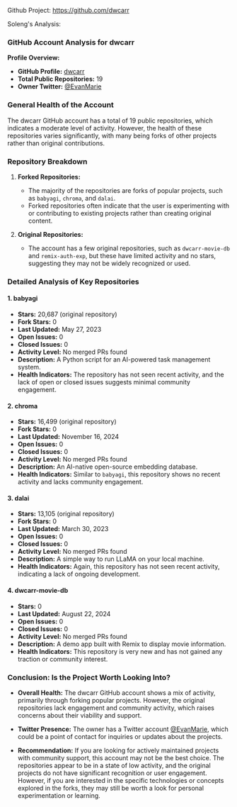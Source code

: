 Github Project: https://github.com/dwcarr

Soleng's Analysis:

### GitHub Account Analysis for dwcarr

**Profile Overview:**
- **GitHub Profile:** [dwcarr](https://github.com/dwcarr)
- **Total Public Repositories:** 19
- **Owner Twitter:** [@EvanMarie](https://twitter.com/EvanMarie)

### General Health of the Account

The dwcarr GitHub account has a total of 19 public repositories, which indicates a moderate level of activity. However, the health of these repositories varies significantly, with many being forks of other projects rather than original contributions. 

### Repository Breakdown

1. **Forked Repositories:**
   - The majority of the repositories are forks of popular projects, such as `babyagi`, `chroma`, and `dalai`. 
   - Forked repositories often indicate that the user is experimenting with or contributing to existing projects rather than creating original content.

2. **Original Repositories:**
   - The account has a few original repositories, such as `dwcarr-movie-db` and `remix-auth-exp`, but these have limited activity and no stars, suggesting they may not be widely recognized or used.

### Detailed Analysis of Key Repositories

#### 1. **babyagi**
   - **Stars:** 20,687 (original repository)
   - **Fork Stars:** 0
   - **Last Updated:** May 27, 2023
   - **Open Issues:** 0
   - **Closed Issues:** 0
   - **Activity Level:** No merged PRs found
   - **Description:** A Python script for an AI-powered task management system.
   - **Health Indicators:** The repository has not seen recent activity, and the lack of open or closed issues suggests minimal community engagement.

#### 2. **chroma**
   - **Stars:** 16,499 (original repository)
   - **Fork Stars:** 0
   - **Last Updated:** November 16, 2024
   - **Open Issues:** 0
   - **Closed Issues:** 0
   - **Activity Level:** No merged PRs found
   - **Description:** An AI-native open-source embedding database.
   - **Health Indicators:** Similar to `babyagi`, this repository shows no recent activity and lacks community engagement.

#### 3. **dalai**
   - **Stars:** 13,105 (original repository)
   - **Fork Stars:** 0
   - **Last Updated:** March 30, 2023
   - **Open Issues:** 0
   - **Closed Issues:** 0
   - **Activity Level:** No merged PRs found
   - **Description:** A simple way to run LLaMA on your local machine.
   - **Health Indicators:** Again, this repository has not seen recent activity, indicating a lack of ongoing development.

#### 4. **dwcarr-movie-db**
   - **Stars:** 0
   - **Last Updated:** August 22, 2024
   - **Open Issues:** 0
   - **Closed Issues:** 0
   - **Activity Level:** No merged PRs found
   - **Description:** A demo app built with Remix to display movie information.
   - **Health Indicators:** This repository is very new and has not gained any traction or community interest.

### Conclusion: Is the Project Worth Looking Into?

- **Overall Health:** The dwcarr GitHub account shows a mix of activity, primarily through forking popular projects. However, the original repositories lack engagement and community activity, which raises concerns about their viability and support.
  
- **Twitter Presence:** The owner has a Twitter account [@EvanMarie](https://twitter.com/EvanMarie), which could be a point of contact for inquiries or updates about the projects.

- **Recommendation:** If you are looking for actively maintained projects with community support, this account may not be the best choice. The repositories appear to be in a state of low activity, and the original projects do not have significant recognition or user engagement. However, if you are interested in the specific technologies or concepts explored in the forks, they may still be worth a look for personal experimentation or learning.